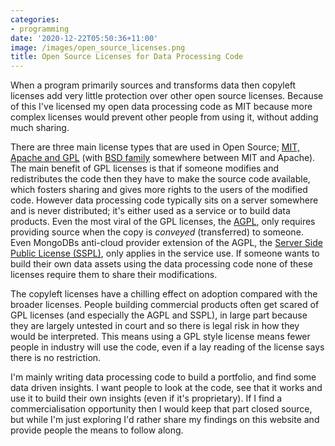```yaml
---
categories:
- programming
date: '2020-12-22T05:50:36+11:00'
image: /images/open_source_licenses.png
title: Open Source Licenses for Data Processing Code
---
```


When a program primarily sources and transforms data then copyleft licenses add very little protection over other open source licenses.
Because of this I've licensed my open data processing code as MIT because more complex licenses would prevent other people from using it, without adding much sharing.

There are three main license types that are used in Open Source; [MIT, Apache and GPL](https://exygy.com/blog/which-license-should-i-use-mit-vs-apache-vs-gpl/) (with [BSD family](https://en.wikipedia.org/wiki/BSD_licenses) somewhere between MIT and Apache).
The main benefit of GPL licenses is that if someone modifies and redistributes the code then they have to make the source code available, which fosters sharing and gives more rights to the users of the modified code.
However data processing code typically sits on a server somewhere and is never distributed; it's either used as a service or to build data products.
Even the most viral of the GPL licenses, the [AGPL](https://www.gnu.org/licenses/agpl-3.0.en.html), only requires providing source when the copy is *conveyed* (transferred) to someone.
Even MongoDBs anti-cloud provider extension of the AGPL, the [Server Side Public License (SSPL)](https://www.mongodb.com/licensing/server-side-public-license), only applies in the service use.
If someone wants to build their own data assets using the data processing code none of these licenses require them to share their modifications.

The copyleft licenses have a chilling effect on adoption compared with the broader licenses.
People building commercial products often get scared of GPL licenses (and especially the AGPL and SSPL), in large part because they are largely untested in court and so there is legal risk in how they would be interpreted.
This means using a GPL style license means fewer people in industry will use the code, even if a lay reading of the license says there is no restriction.

I'm mainly writing data processing code to build a portfolio, and find some data driven insights.
I want people to look at the code, see that it works and use it to build their own insights (even if it's proprietary).
If I find a commercialisation opportunity then I would keep that part closed source, but while I'm just exploring I'd rather share my findings on this website and provide people the means to follow along.